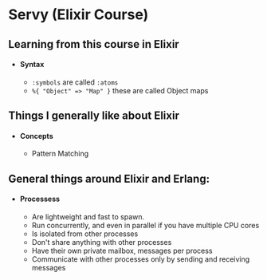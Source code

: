 # Servy (Elixir Course)

## Learning from this course in Elixir
* #### Syntax
  * `:symbols` are called `:atoms`
  * `%{ "Object" => "Map" }` these are called Object maps

## Things I generally like about Elixir
* #### Concepts
  * Pattern Matching

## General things around Elixir and Erlang:
* #### Processess
  * Are lightweight and fast to spawn.
  * Run concurrently, and even in parallel if you have multiple CPU cores
  * Is isolated from other processes
  * Don't share anything with other processes
  * Have their own private mailbox, messages per process
  * Communicate with other processes only by sending and receiving messages


